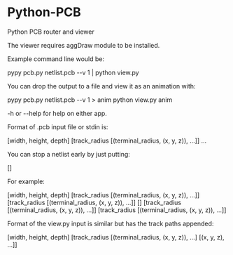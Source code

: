 Python-PCB
==========

Python PCB router and viewer

The viewer requires aggDraw module to be installed.

Example command line would be:

pypy pcb.py netlist.pcb --v 1 | python view.py

You can drop the output to a file and view it as an animation with:

pypy pcb.py netlist.pcb --v 1 > anim
python view.py anim

-h or --help for help on either app.

Format of .pcb input file or stdin is:

[width, height, depth]
[track_radius [(terminal_radius, (x, y, z)), ...]]
...

You can stop a netlist early by just putting:

[]

For example:

[width, height, depth]
[track_radius [(terminal_radius, (x, y, z)), ...]]
[track_radius [(terminal_radius, (x, y, z)), ...]]
[]
[track_radius [(terminal_radius, (x, y, z)), ...]]
[track_radius [(terminal_radius, (x, y, z)), ...]]

Format of the view.py input is similar but has the track paths appended:

[width, height, depth]
[track_radius [(terminal_radius, (x, y, z)), ...] [(x, y, z), ...]]
